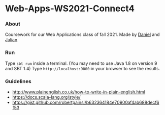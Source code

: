 # Web-Apps-WS2021-Connect4

### About

Coursework for our Web Applications class of fall 2021.
Made by [Daniel](github.com/danielozcpp) and [Julian](github.com/JeSuisUneLicorne).

### Run

Type `sbt run` inside a terminal. (You may need to use Java 1.8 on version 9 and SBT 1.4)
Type `http://localhost:9000` in your browser to see the results.


### Guidelines
- http://www.plainenglish.co.uk/how-to-write-in-plain-english.html
- https://docs.scala-lang.org/style/
- https://gist.github.com/robertpainsi/b632364184e70900af4ab688decf6f53